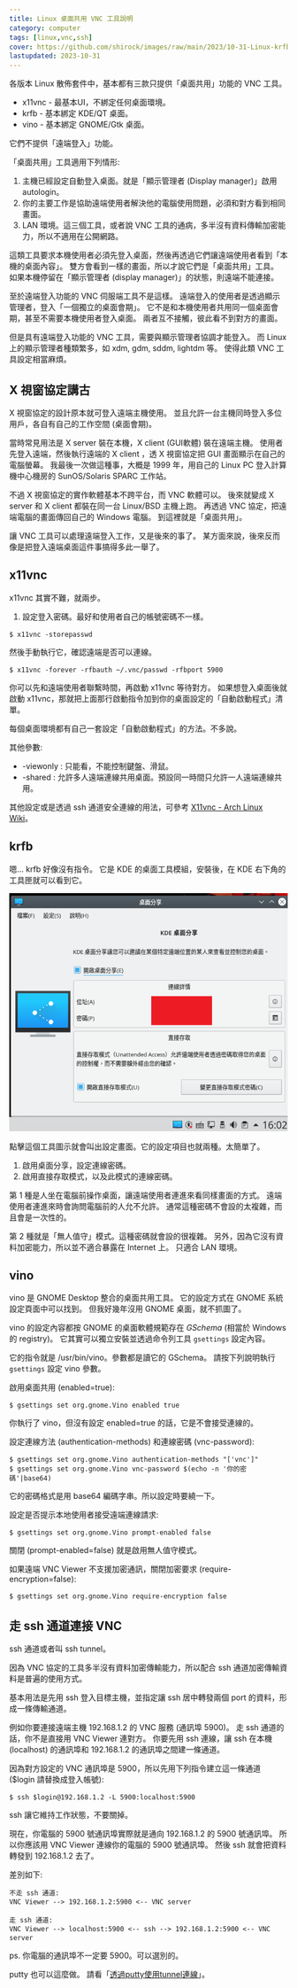 ```yaml
---
title: Linux 桌面共用 VNC 工具說明
category: computer
tags: [linux,vnc,ssh]
cover: https://github.com/shirock/images/raw/main/2023/10-31-Linux-krfb-setting.png
lastupdated: 2023-10-31
---
```


各版本 Linux 散佈套件中，基本都有三款只提供「桌面共用」功能的 VNC 工具。

* x11vnc - 最基本UI，不綁定任何桌面環境。
* krfb - 基本綁定 KDE/QT 桌面。
* vino - 基本綁定 GNOME/Gtk 桌面。

它們不提供「遠端登入」功能。

<!--more-->

「桌面共用」工具適用下列情形:

1. 主機已經設定自動登入桌面。就是「顯示管理者 (Display manager)」啟用 autologin。
2. 你的主要工作是協助遠端使用者解決他的電腦使用問題，必須和對方看到相同畫面。
3. LAN 環境。這三個工具，或者說 VNC 工具的通病，多半沒有資料傳輸加密能力，所以不適用在公開網路。

這類工具要求本機使用者必須先登入桌面，然後再透過它們讓遠端使用者看到「本機的桌面內容」。
雙方會看到一樣的畫面，所以才說它們是「桌面共用」工具。
如果本機停留在「顯示管理者 (display manager)」的狀態，則遠端不能連接。

至於遠端登入功能的 VNC 伺服端工具不是這樣。
遠端登入的使用者是透過顯示管理者，登入「一個獨立的桌面會期」。
它不是和本機使用者共用同一個桌面會期，甚至不需要本機使用者登入桌面。
兩者互不接觸，彼此看不到對方的畫面。

但是具有遠端登入功能的 VNC 工具，需要與顯示管理者協調才能登入。
而 Linux 上的顯示管理者種類繁多，如 xdm, gdm, sddm, lightdm 等。
使得此類 VNC 工具設定相當麻煩。

X 視窗協定講古
------------

X 視窗協定的設計原本就可登入遠端主機使用。
並且允許一台主機同時登入多位用戶，各自有自己的工作空間 (桌面會期)。

當時常見用法是 X server 裝在本機，X client (GUI軟體) 裝在遠端主機。
使用者先登入遠端，然後執行遠端的 X client ，透 X 視窗協定把 GUI 畫面顯示在自己的電腦螢幕。
我最後一次做這種事，大概是 1999 年，用自己的 Linux PC 登入計算機中心機房的 SunOS/Solaris SPARC 工作站。

不過 X 視窗協定的實作軟體基本不跨平台，而 VNC 軟體可以。
後來就變成 X server 和 X client 都裝在同一台 Linux/BSD 主機上跑。
再透過 VNC 協定，把遠端電腦的畫面傳回自己的 Windows 電腦。
到這裡就是「桌面共用」。

讓 VNC 工具可以處理遠端登入工作，又是後來的事了。
某方面來說，後來反而像是把登入遠端桌面這件事搞得多此一舉了。

x11vnc
------

x11vnc 其實不難，就兩步。

1. 設定登入密碼。最好和使用者自己的帳號密碼不一樣。

```term
$ x11vnc -storepasswd
```

然後手動執行它，確認遠端是否可以連線。

```term
$ x11vnc -forever -rfbauth ~/.vnc/passwd -rfbport 5900
```

你可以先和遠端使用者聯繫時間，再啟動 x11vnc 等待對方。
如果想登入桌面後就啟動 x11vnc，那就把上面那行啟動指令加到你的桌面設定的「自動啟動程式」清單。

每個桌面環境都有自己一套設定「自動啟動程式」的方法。不多說。

其他參數:

* -viewonly : 只能看，不能控制鍵盤、滑鼠。
* -shared : 允許多人遠端連線共用桌面。預設同一時間只允許一人遠端連線共用。

其他設定或是透過 ssh 通道安全連線的用法，可參考
[X11vnc - Arch Linux Wiki](https://wiki.archlinuxcn.org/zh-tw/X11vnc)。

krfb
----

嗯... krfb 好像沒有指令。
它是 KDE 的桌面工具模組，安裝後，在 KDE 右下角的工具匣就可以看到它。

![krfb設定畫面](https://github.com/shirock/images/raw/main/2023/10-31-Linux-krfb-setting.png)

點擊這個工具圖示就會叫出設定畫面。它的設定項目也就兩種。太簡單了。

1. 啟用桌面分享，設定連線密碼。
2. 啟用直接存取模式，以及此模式的連線密碼。

第 1 種是人坐在電腦前操作桌面，讓遠端使用者連進來看同樣畫面的方式。
遠端使用者連進來時會詢問電腦前的人允不允許。
通常這種密碼不會設的太複雜，而且會是一次性的。

第 2 種就是「無人值守」模式。這種密碼就會設的很複雜。
另外，因為它沒有資料加密能力，所以並不適合暴露在 Internet 上。
只適合 LAN 環境。

vino
----

vino 是 GNOME Desktop 整合的桌面共用工具。
它的設定方式在 GNOME 系統設定頁面中可以找到。
但我好幾年沒用 GNOME 桌面，就不抓圖了。

vino 的設定內容都按 GNOME 的桌面軟體規範存在 *GSchema* (相當於 Windows 的 registry)。
它其實可以獨立安裝並透過命令列工具 `gsettings` 設定內容。

它的指令就是 /usr/bin/vino。參數都是讀它的 GSchema。
請按下列說明執行 `gsettings` 設定 vino 參數。

啟用桌面共用 (enabled=true):

```term
$ gsettings set org.gnome.Vino enabled true
```

你執行了 vino，但沒有設定 enabled=true 的話，它是不會接受連線的。

設定連線方法 (authentication-methods) 和連線密碼 (vnc-password):

```term
$ gsettings set org.gnome.Vino authentication-methods "['vnc']"
$ gsettings set org.gnome.Vino vnc-password $(echo -n '你的密碼'|base64)
```

它的密碼格式是用 base64 編碼字串。所以設定時要繞一下。

設定是否提示本地使用者接受遠端連線請求:

```term
$ gsettings set org.gnome.Vino prompt-enabled false
```

關閉 (prompt-enabled=false) 就是啟用無人值守模式。

如果遠端 VNC Viewer 不支援加密通訊，關閉加密要求 (require-encryption=false):

```term
$ gsettings set org.gnome.Vino require-encryption false
```

走 ssh 通道連接 VNC
-------------------

ssh 通道或者叫 ssh tunnel。

因為 VNC 協定的工具多半沒有資料加密傳輸能力，所以配合 ssh 通道加密傳輸資料是普遍的使用方式。

基本用法是先用 ssh 登入目標主機，並指定讓 ssh 居中轉發兩個 port 的資料，形成一條傳輸通道。

例如你要連接遠端主機 192.168.1.2 的 VNC 服務 (通訊埠 5900)。
走 ssh 通道的話，你不是直接用 VNC Viewer 連對方。
你要先用 ssh 連線，讓 ssh 在本機 (localhost) 的通訊埠和 192.168.1.2 的通訊埠之間建一條通道。

因為對方設定的 VNC 通訊埠是 5900，所以先用下列指令建立這一條通道 ($login 請替換成登入帳號):

```term
$ ssh $login@192.168.1.2 -L 5900:localhost:5900
```

ssh 讓它維持工作狀態，不要關掉。

現在，你電腦的 5900 號通訊埠實際就是通向 192.168.1.2 的 5900 號通訊埠。
所以你應該用 VNC Viewer 連線你的電腦的 5900 號通訊埠。
然後 ssh 就會把資料轉發到 192.168.1.2 去了。

差別如下:

```text
不走 ssh 通道:
VNC Viewer --> 192.168.1.2:5900 <-- VNC server

走 ssh 通道:
VNC Viewer --> localhost:5900 <-- ssh --> 192.168.1.2:5900 <-- VNC server
```

ps. 你電腦的通訊埠不一定要 5900。可以選別的。

putty 也可以這麼做。
請看「[透過putty使用tunnel連線](https://it001.pixnet.net/blog/post/360680285)」。
